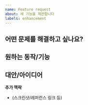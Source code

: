 ```yaml
---
name: Feature request
about: 새 기능을 제안합니다
labels: enhancement
---
```


**어떤 문제를 해결하고 싶나요?**
- 

**원하는 동작/기능**
- 

**대안/아이디어**
- 

**추가 맥락**
- (스크린샷/레퍼런스 링크 등)
